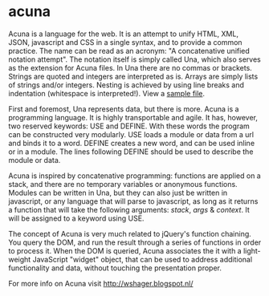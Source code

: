 acuna
=====
Acuna is a language for the web. It is an attempt to unify HTML, XML, JSON, javascript and CSS in a single syntax, and to provide a common practice. The name can be read as an acronym: "A concatenative unified notation attempt". The notation itself is simply called Una, which also serves as the extension for Acuna files. In Una there are no commas or brackets. Strings are quoted and integers are interpreted as is. Arrays are simply lists of strings and/or integers. Nesting is achieved by using line breaks and indentation (whitespace is interpreted!). View a [sample file](tests/test.una).

First and foremost, Una represents data, but there is more. Acuna is a programming language. It is highly transportable and agile. It has, however, two reserved keywords: USE and DEFINE. With these words the program can be constructed very modularly. USE loads a module or data from a url and binds it to a word. DEFINE creates a new word, and can be used inline or in a module. The lines following DEFINE should be used to describe the module or data.

Acuna is inspired by concatenative programming: functions are applied on a stack, and there are no temporary variables or anonymous functions. Modules can be written in Una, but they can also just be written in javascript, or any language that will parse to javascript, as long as it returns a function that will take the following arguments: *stack*, *args* & *context*. It will be assigned to a keyword using USE.

The concept of Acuna is very much related to jQuery's function chaining. You query the DOM, and run the result through a series of functions in order to process it. When the DOM is queried, Acuna associates the it with a light-weight JavaScript "widget" object, that can be used to address additional functionality and data, without touching the presentation proper.

For more info on Acuna visit http://wshager.blogspot.nl/

